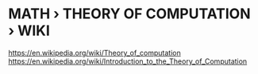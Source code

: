 # MATH › THEORY OF COMPUTATION › WIKI


https://en.wikipedia.org/wiki/Theory_of_computation
https://en.wikipedia.org/wiki/Introduction_to_the_Theory_of_Computation

